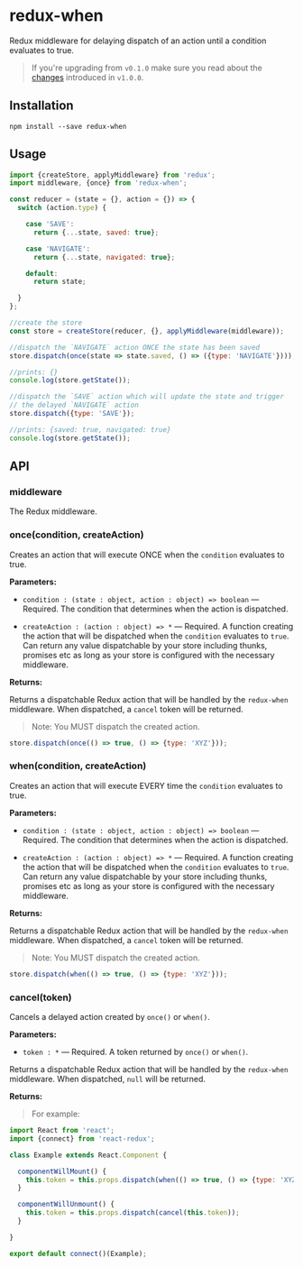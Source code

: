 # redux-when

Redux middleware for delaying dispatch of an action until a condition evaluates to true.

> If you're upgrading from `v0.1.0` make sure you read about the  [changes](./CHANGELOG.md) introduced in `v1.0.0`.

## Installation

    npm install --save redux-when

## Usage

```javascript
import {createStore, applyMiddleware} from 'redux';
import middleware, {once} from 'redux-when';

const reducer = (state = {}, action = {}) => {
  switch (action.type) {

    case 'SAVE':
      return {...state, saved: true};

    case 'NAVIGATE':
      return {...state, navigated: true};

    default:
      return state;

  }
};

//create the store
const store = createStore(reducer, {}, applyMiddleware(middleware));

//dispatch the `NAVIGATE` action ONCE the state has been saved
store.dispatch(once(state => state.saved, () => ({type: 'NAVIGATE'})));

//prints: {}
console.log(store.getState());

//dispatch the `SAVE` action which will update the state and trigger
// the delayed `NAVIGATE` action
store.dispatch({type: 'SAVE'});

//prints: {saved: true, navigated: true}
console.log(store.getState());

```

## API

### middleware

The Redux middleware.

### once(condition, createAction)

Creates an action that will execute ONCE when the `condition` evaluates to true.

**Parameters:**

- `condition : (state : object, action : object) => boolean` &mdash; Required. The condition that determines when the action is dispatched.

- `createAction : (action : object) => *` &mdash; Required. A function creating the action that will be dispatched when the `condition` evaluates to `true`. Can return any value dispatchable by your store including thunks, promises etc as long as your store is configured with the necessary middleware.

**Returns:**

Returns a dispatchable Redux action that will be handled by the `redux-when` middleware. When dispatched, a `cancel` token will be returned.

> Note: You MUST dispatch the created action.
  ```js
  store.dispatch(once(() => true, () => {type: 'XYZ'}));
  ```

### when(condition, createAction)

Creates an action that will execute EVERY time the `condition` evaluates to true.

**Parameters:**

- `condition : (state : object, action : object) => boolean` &mdash; Required. The condition that determines when the action is dispatched.

- `createAction : (action : object) => *` &mdash; Required. A function creating the action that will be dispatched when the `condition` evaluates to `true`. Can return any value dispatchable by your store including thunks, promises etc as long as your store is configured with the necessary middleware.

**Returns:**

Returns a dispatchable Redux action that will be handled by the `redux-when` middleware. When dispatched, a `cancel` token will be returned.

> Note: You MUST dispatch the created action.
  ```js
  store.dispatch(when(() => true, () => {type: 'XYZ'}));
  ```

### cancel(token)

Cancels a delayed action created by `once()` or `when()`.

**Parameters:**

- `token : *` &mdash; Required. A token returned by `once()` or `when()`.

Returns a dispatchable Redux action that will be handled by the `redux-when` middleware. When dispatched, `null` will be returned.

**Returns:**

> For example:

```js
import React from 'react';
import {connect} from 'react-redux';

class Example extends React.Component {

  componentWillMount() {
    this.token = this.props.dispatch(when(() => true, () => {type: 'XYZ'));
  }

  componentWillUnmount() {
    this.token = this.props.dispatch(cancel(this.token));
  }

}

export default connect()(Example);
```
